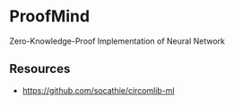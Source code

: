 # ProofMind
Zero-Knowledge-Proof Implementation of Neural Network

## Resources

- https://github.com/socathie/circomlib-ml

